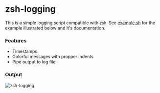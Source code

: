 # zsh-logging

This is a simple logging script compatible with `zsh`. See [example.sh](example.sh) for the example illustrated below and it's documentation.

### Features

- Timestamps
- Colorful messages with propper indents
- Pipe output to log file

### Output

![zsh-logging](https://github.com/jeliasson/zsh-logging/blob/main/docs/example-output.png?raw=true)
